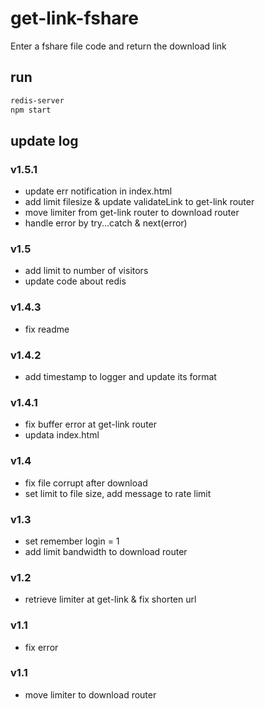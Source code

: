 # get-link-fshare
Enter a fshare file code and return the download link
## run
```bash
redis-server
npm start
```
## update log
### v1.5.1
- update err notification in index.html
- add limit filesize & update validateLink to get-link router
- move limiter from get-link router to download router
- handle error by try...catch & next(error)
### v1.5 
- add limit to number of visitors
- update code about redis
### v1.4.3 
- fix readme
### v1.4.2 
- add timestamp to logger and update its format
### v1.4.1 
- fix buffer error at get-link router
- updata index.html
### v1.4
- fix file corrupt after download
- set limit to file size, add message to rate limit
### v1.3
- set remember login = 1
- add limit bandwidth to download router
### v1.2
- retrieve limiter at get-link & fix shorten url
### v1.1
- fix error
### v1.1 
- move limiter to download router



